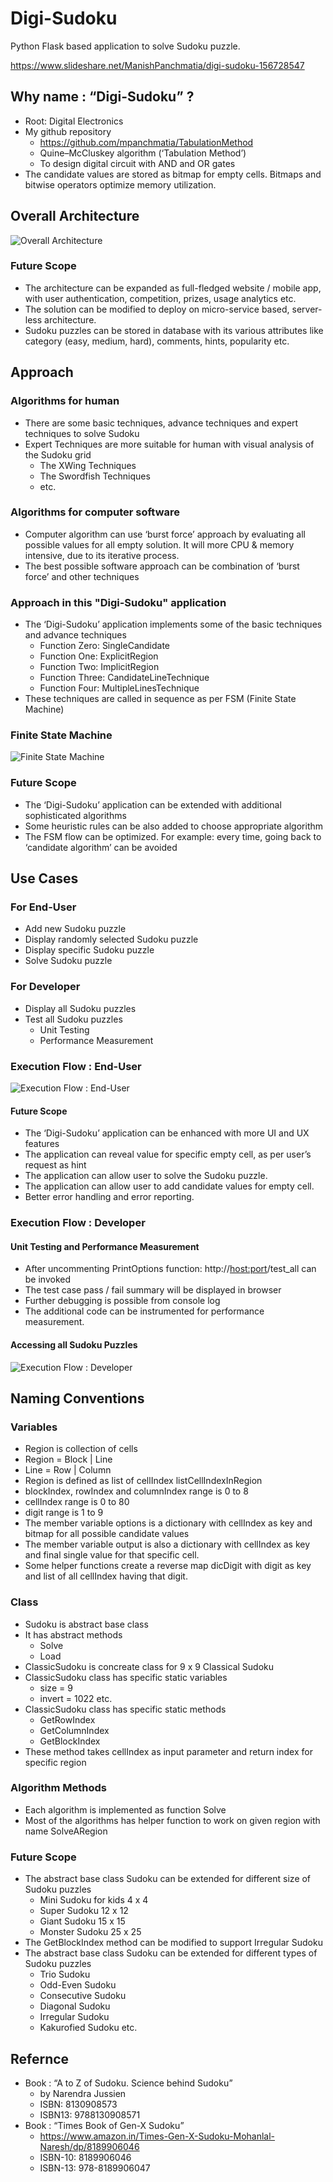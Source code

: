 # Digi-Sudoku
Python Flask based application to solve Sudoku puzzle.

https://www.slideshare.net/ManishPanchmatia/digi-sudoku-156728547
## Why name : “Digi-Sudoku” ?
* Root: Digital Electronics
* My github repository
  * https://github.com/mpanchmatia/TabulationMethod
  * Quine–McCluskey algorithm (‘Tabulation Method’)
  * To design digital circuit with AND and OR gates
* The candidate values are stored as bitmap for empty cells. Bitmaps and bitwise operators optimize memory utilization. 
## Overall Architecture
![Overall Architecture](/images/OverAllArch.gif)
### Future Scope
* The architecture can be expanded as full-fledged website / mobile app, with user authentication, competition, prizes, usage analytics etc. 
* The solution can be modified to deploy on micro-service based,  server-less architecture. 
* Sudoku puzzles can be stored in database with its various attributes like category (easy, medium, hard), comments, hints, popularity etc.
## Approach
### Algorithms for human
* There are some basic techniques, advance techniques and expert techniques to solve Sudoku
* Expert Techniques are more suitable for human with visual analysis of the Sudoku grid
  * The XWing  Techniques
  * The Swordfish Techniques 
  * etc.
### Algorithms for computer software
* Computer algorithm can use ‘burst force’ approach by evaluating all possible values for all empty solution. It will more CPU & memory intensive, due to its iterative process.  
* The best possible software approach can be combination of ‘burst force’ and other techniques
### Approach in this "Digi-Sudoku" application
* The ‘Digi-Sudoku’ application implements some of the basic techniques and advance techniques
  * Function Zero: SingleCandidate
  * Function One: ExplicitRegion
  * Function Two: ImplicitRegion
  * Function Three: CandidateLineTechnique
  * Function Four: MultipleLinesTechnique 
* These techniques are called in sequence as per FSM (Finite State Machine)
### Finite State Machine
![Finite State Machine](/images/FSM.gif)
### Future Scope
* The ‘Digi-Sudoku’ application can be extended with additional sophisticated algorithms
* Some heuristic rules can be also added to choose appropriate algorithm
* The FSM flow can be optimized. For example: every time, going back to ‘candidate algorithm’ can be avoided
## Use Cases
### For End-User
* Add new Sudoku puzzle
* Display randomly selected Sudoku puzzle
* Display specific Sudoku puzzle
* Solve Sudoku puzzle
### For Developer
* Display all Sudoku puzzles
* Test all Sudoku puzzles
  * Unit Testing
  * Performance Measurement
### Execution Flow : End-User
![Execution Flow : End-User](/images/ExecutionFlowEndUser.gif)
#### Future Scope
* The ‘Digi-Sudoku’ application can be enhanced with more UI and UX features
* The application can reveal value for specific empty cell, as per user’s request as hint
* The application can allow user to solve the Sudoku puzzle.
* The application can allow user to add candidate values for empty cell. 
* Better error handling and error reporting.
### Execution Flow : Developer
#### Unit Testing and Performance Measurement
* After uncommenting PrintOptions function: http://<host:port>/test_all can be invoked
* The test case pass / fail summary will be displayed in browser
* Further debugging is possible from console log
* The additional code can be instrumented for performance measurement.
#### Accessing all Sudoku Puzzles
![Execution Flow : Developer](/images/ExecutionFlowDeveloper.gif)
## Naming Conventions
### Variables
* Region is collection of cells
* Region = Block | Line
* Line = Row | Column
* Region is defined as list of cellIndex listCellIndexInRegion
* blockIndex, rowIndex and columnIndex range is 0 to 8
* cellIndex range is 0 to 80
* digit range is 1 to 9
* The member variable options is a dictionary with cellIndex as key and bitmap for all possible candidate values
* The member variable output is also a dictionary with cellIndex as key and final single value for that specific cell. 
* Some helper functions create a reverse map dicDigit with digit as key and list of all cellIndex having that digit.
### Class
* Sudoku is abstract base class
* It has abstract methods
  * Solve
  * Load
* ClassicSudoku is concreate class for 9 x 9 Classical Sudoku
* ClassicSudoku class has specific static variables
  * size = 9
  * invert = 1022 etc.
* ClassicSudoku class has specific static methods
  * GetRowIndex
  * GetColumnIndex
  * GetBlockIndex
* These method takes cellIndex as input parameter and return index for specific region
### Algorithm Methods
* Each algorithm is implemented as function Solve<Algorithm Name>
* Most of the algorithms has helper function to work on given region with name <Algorithm Name>SolveARegion
### Future Scope
* The abstract base class Sudoku can be extended for different size of Sudoku puzzles
  * Mini Sudoku for kids 4 x 4
  * Super Sudoku 12 x 12
  * Giant Sudoku 15 x 15
  * Monster Sudoku 25 x 25
* The GetBlockIndex method can be modified to support Irregular Sudoku
* The abstract base class Sudoku can be extended for different types of Sudoku puzzles
  * Trio Sudoku
  * Odd-Even Sudoku
  * Consecutive Sudoku
  * Diagonal Sudoku
  * Irregular Sudoku
  * Kakurofied Sudoku etc.
## Refernce
* Book : “A to Z of Sudoku. Science behind Sudoku” 
  * by Narendra Jussien 
  * ISBN: 8130908573
  * ISBN13: 9788130908571
* Book : “Times Book of Gen-X Sudoku” 
  * https://www.amazon.in/Times-Gen-X-Sudoku-Mohanlal-Naresh/dp/8189906046
  * ISBN-10: 8189906046
  * ISBN-13: 978-8189906047
